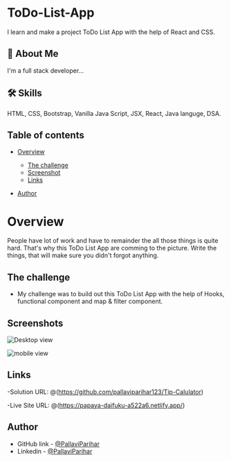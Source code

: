 # ToDo-List-App
I learn and make a project ToDo List App with the help of React and CSS.

## 🚀 About Me
I'm a full stack developer...

## 🛠 Skills
HTML, CSS, Bootstrap, Vanilla Java Script, JSX, React, Java languge, DSA.


## Table of contents

- [Overview](#overview)
   - [The challenge](#the-challenge)
   - [Screenshot](#screenshots)
   - [Links](#links)

- [Author](#author)


# Overview
People have lot of work and have to remainder the all those things is quite hard. That's why this ToDo List App are comming to the picture. Write the things, that will make sure you didn't forgot anything.

## The challenge

- My challenge was to build out this ToDo List App with the help of Hooks, functional component and map & filter component.

## Screenshots

![Desktop view](Des_size_img.png)

![mobile view](mobile_view.png)


## Links

-Solution URL: @(https://github.com/pallaviparihar123/Tip-Calulator)

-Live Site URL: @(https://papaya-daifuku-a522a6.netlify.app/)
## Author

- GitHub link - [@PallaviParihar](https://www.github.com/pallaviparihar123)
- Linkedin - [@PallaviParihar](https://www.linkedin.com/in/pallavi-parihar-23bb13200/)
